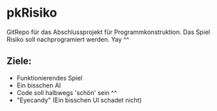 # pkRisiko
GitRepo für das Abschlussprojekt für Programmkonstruktion.
Das Spiel Risiko soll nachprogramiert werden. Yay ^^

## Ziele: 
* Funktionierendes Spiel 
* Ein bisschen AI 
* Code soll halbwegs 'schön' sein ^^
* "Eyecandy" (Ein bisschen UI schadet nicht) 
